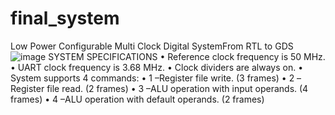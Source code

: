 # final_system
Low Power Configurable Multi Clock Digital SystemFrom RTL to GDS
![image](https://github.com/user-attachments/assets/a2e7436b-42d8-4ddf-b69a-bf46d0e171c4)
SYSTEM SPECIFICATIONS
•
Reference clock frequency is 50 MHz.
•
UART clock frequency is 3.68 MHz.
•
Clock dividers are always on.
•
System supports 4 commands:
•
1 –Register file write. (3 frames)
•
2 –Register file read. (2 frames)
•
3 –ALU operation with input operands. (4 frames)
•
4 –ALU operation with default operands. (2 frames)
